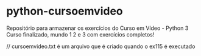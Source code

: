 # python-cursoemvideo
Repositório para armazenar os exercícios do Curso em Vídeo - Python 3
Curso finalizado, mundo 1 2 e 3 com exercícios completos!

// cursoemvideo.txt é um arquivo que é criado quando o ex115 é executado